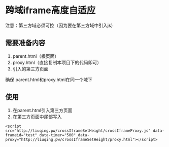 跨域iframe高度自适应
====================

注意：第三方域必须可控（因为要在第三方域中引入js）

## 需要准备内容
1. parent.html（根页面）
2. proxy.html（直接复制本项目下的代码即可）
3. 引入的第三方页面

确保 parent.html和proxy.html在同一个域下

## 使用

1. 在parent.html引入第三方页面
2. 在第三方页面中尾部写入
```
<script src="http://liuqing.pw/crossIframeSetHeight/crossIframeProxy.js" data-frameid="test" data-timer="500" data-proxy="http://liuqing.pw/crossIframeSetHeight/proxy.html"></script>
```
